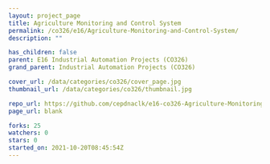 ```yaml
---
layout: project_page
title: Agriculture Monitoring and Control System
permalink: /co326/e16/Agriculture-Monitoring-and-Control-System/
description: ""

has_children: false
parent: E16 Industrial Automation Projects (CO326)
grand_parent: Industrial Automation Projects (CO326)

cover_url: /data/categories/co326/cover_page.jpg
thumbnail_url: /data/categories/co326/thumbnail.jpg

repo_url: https://github.com/cepdnaclk/e16-co326-Agriculture-Monitoring-and-Control-System
page_url: blank

forks: 25
watchers: 0
stars: 0
started_on: 2021-10-20T08:45:54Z
---
```



